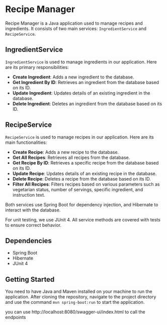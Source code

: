 
# Recipe Manager

Recipe Manager is a Java application used to manage recipes and ingredients. It consists of two main services: `IngredientService` and `RecipeService`.

## IngredientService

`IngredientService` is used to manage ingredients in our application. Here are its primary responsibilities:

- **Create Ingredient**: Adds a new ingredient to the database.
- **Get Ingredient By ID**: Retrieves an ingredient from the database based on its ID.
- **Update Ingredient**: Updates details of an existing ingredient in the database.
- **Delete Ingredient**: Deletes an ingredient from the database based on its ID.

## RecipeService

`RecipeService` is used to manage recipes in our application. Here are its main functionalities:

- **Create Recipe**: Adds a new recipe to the database.
- **Get All Recipes**: Retrieves all recipes from the database.
- **Get Recipe By ID**: Retrieves a specific recipe from the database based on its ID.
- **Update Recipe**: Updates details of an existing recipe in the database.
- **Delete Recipe**: Deletes a recipe from the database based on its ID.
- **Filter All Recipes**: Filters recipes based on various parameters such as vegetarian status, number of servings, specific ingredient, and instruction text.

Both services use Spring Boot for dependency injection, and Hibernate to interact with the database.

For unit testing, we use JUnit 4. All service methods are covered with tests to ensure correct behavior.

## Dependencies

- Spring Boot
- Hibernate
- JUnit 4

## Getting Started

You need to have Java and Maven installed on your machine to run the application. After cloning the repository, navigate to the project directory and use the command `mvn spring-boot:run` to start the application.

you can use http://localhost:8080/swagger-ui/index.html to call the endpoints 

